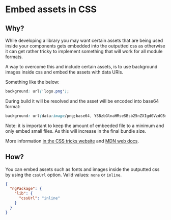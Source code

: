 # Embed assets in CSS

## Why?

While developing a library you may want certain assets that are being used inside your components gets embedded into the outputted css as otherwise it can get rather tricky to implement something that will work for all module formats.

A way to overcome this and include certain assets, is to use background images inside css and embed the assets with data URIs.

Something like the below:

```css
background: url('logo.png');
```

During build it will be resolved and the asset will be encoded into base64 format:

```css
background: url(data:image/png;base64, YSBzbGlnaHRseSBsb25nZXIgdGVzdCBmb3IgdGV2ZXIK);
```

Note: it is important to keep the amount of embeeded file to a minimum and only embed small files. As this will increase in the final bundle size.

More information [in the CSS tricks website](https://css-tricks.com/data-uris) and [MDN web docs](https://developer.mozilla.org/en-US/docs/Web/HTTP/Basics_of_HTTP/Data_URIs).

## How?

You can embed assets such as fonts and images inside the outputted css by using the `cssUrl` option.
Valid values: `none` or `inline`.

```json
{
  "ngPackage": {
    "lib": {
      "cssUrl": "inline"
    }
  }
}
```
